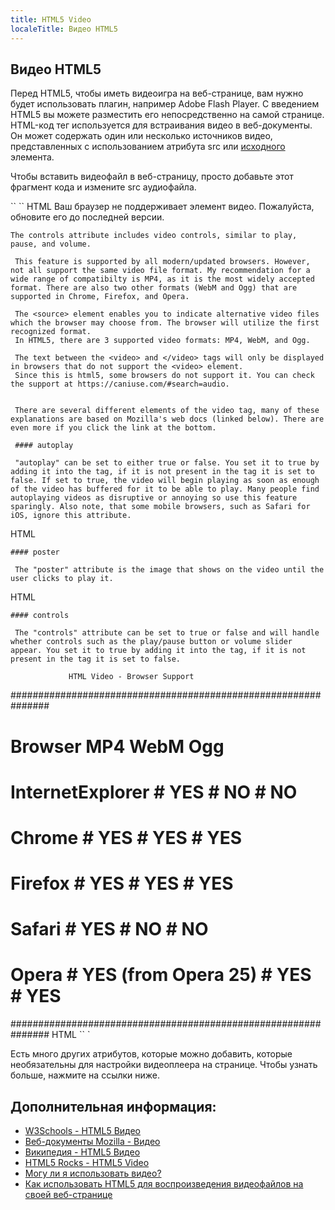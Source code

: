 ```yaml
---
title: HTML5 Video
localeTitle: Видео HTML5
---
```

## Видео HTML5

Перед HTML5, чтобы иметь видеоигра на веб-странице, вам нужно будет использовать плагин, например Adobe Flash Player. С введением HTML5 вы можете разместить его непосредственно на самой странице. HTML-код тег используется для встраивания видео в веб-документы. Он может содержать один или несколько источников видео, представленных с использованием атрибута src или [исходного](source) элемента.

Чтобы вставить видеофайл в веб-страницу, просто добавьте этот фрагмент кода и измените src аудиофайла.

\`\` \`\` HTML   Ваш браузер не поддерживает элемент видео. Пожалуйста, обновите его до последней версии.
```
The controls attribute includes video controls, similar to play, pause, and volume. 
 
 This feature is supported by all modern/updated browsers. However, not all support the same video file format. My recommendation for a wide range of compatibilty is MP4, as it is the most widely accepted format. There are also two other formats (WebM and Ogg) that are supported in Chrome, Firefox, and Opera. 
 
 The <source> element enables you to indicate alternative video files which the browser may choose from. The browser will utilize the first recognized format. 
 In HTML5, there are 3 supported video formats: MP4, WebM, and Ogg. 
 
 The text between the <video> and </video> tags will only be displayed in browsers that do not support the <video> element. 
 Since this is html5, some browsers do not support it. You can check the support at https://caniuse.com/#search=audio. 
 
 
 There are several different elements of the video tag, many of these explanations are based on Mozilla's web docs (linked below). There are even more if you click the link at the bottom. 
 
 #### autoplay 
 
 "autoplay" can be set to either true or false. You set it to true by adding it into the tag, if it is not present in the tag it is set to false. If set to true, the video will begin playing as soon as enough of the video has buffered for it to be able to play. Many people find autoplaying videos as disruptive or annoying so use this feature sparingly. Also note, that some mobile browsers, such as Safari for iOS, ignore this attribute. 
```

HTML

  
```
#### poster 
 
 The "poster" attribute is the image that shows on the video until the user clicks to play it. 
```

HTML

  
```
#### controls 
 
 The "controls" attribute can be set to true or false and will handle whether controls such as the play/pause button or volume slider appear. You set it to true by adding it into the tag, if it is not present in the tag it is set to false. 
```
                 HTML Video - Browser Support
###############################################################
# Browser            	MP4                    WebM	        Ogg #
# InternetExplorer   #	YES                   #	NO	      # NO  #
# Chrome	            # YES                   #	YES	     # YES #
# Firefox            #	YES	                  # YES	     # YES #
# Safari	            # YES	                  # NO	      # NO  #
# Opera	             # YES (from Opera 25)   #	YES      #	YES #
###############################################################
HTML
\`\` \`

Есть много других атрибутов, которые можно добавить, которые необязательны для настройки видеоплеера на странице. Чтобы узнать больше, нажмите на ссылки ниже.


## Дополнительная информация:

*   [W3Schools - HTML5 Видео](https://www.w3schools.com/html/html5_video.asp)
*   [Веб-документы Mozilla - Видео](https://developer.mozilla.org/en-US/docs/Web/HTML/Element/video)
*   [Википедия - HTML5 Видео](https://en.wikipedia.org/wiki/HTML5_video)
*   [HTML5 Rocks - HTML5 Video](https://www.html5rocks.com/en/tutorials/video/basics/)
*   [Могу ли я использовать видео?](https://caniuse.com/#search=video)
*   [Как использовать HTML5 для воспроизведения видеофайлов на своей веб-странице](https://docs.microsoft.com/en-us/previous-versions/windows/internet-explorer/ie-developer/samples/hh924821(v=vs.85))
